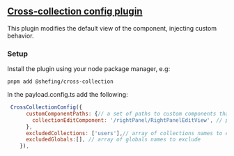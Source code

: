 ## [Cross-collection config plugin](./src/index.ts)

This plugin modifies the default view of the component, injecting custom behavior.

### Setup

Install the plugin using your node package manager, e.g:

`pnpm add @shefing/cross-collection`

In the payload.config.ts add the following:

```javascript
 CrossCollectionConfig({
      customComponentPaths: {// a set of paths to custom components that will be used for editing specific collections or globals
        collectionEditComponent: '/rightPanel/RightPanelEditView', // path to the custom component.
      },
      excludedCollections: ['users'],// array of collections names to exclude
      excludedGlobals:[], // array of globals names to exclude
    }),
```

